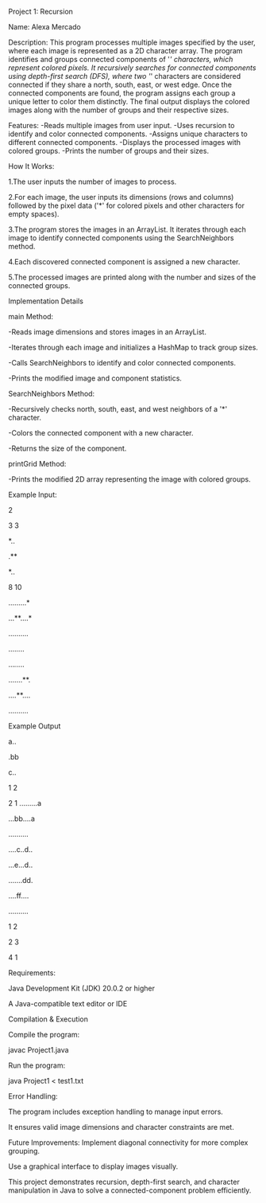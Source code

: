 Project 1: Recursion

Name: Alexa Mercado

Description: This program processes multiple images specified by the user, where each image is represented as a 2D character array. 
The program identifies and groups connected components of '*' characters, which represent colored pixels. It recursively searches for
connected components using depth-first search (DFS), where two '*' characters are considered connected if they share a north, south, east,
or west edge. Once the connected components are found, the program assigns each group a unique letter to color them distinctly. The final 
output displays the colored images along with the number of groups and their respective sizes.

Features:
-Reads multiple images from user input.
-Uses recursion to identify and color connected components.
-Assigns unique characters to different connected components.
-Displays the processed images with colored groups.
-Prints the number of groups and their sizes.

How It Works:

1.The user inputs the number of images to process.

2.For each image, the user inputs its dimensions (rows and columns) followed by the pixel data ('*' for colored pixels and other characters for empty spaces).

3.The program stores the images in an ArrayList. It iterates through each image to identify connected components using the SearchNeighbors method.

4.Each discovered connected component is assigned a new character.

5.The processed images are printed along with the number and sizes of the connected groups.

Implementation Details

main Method: 

-Reads image dimensions and stores images in an ArrayList.

-Iterates through each image and initializes a HashMap to track group sizes.

-Calls SearchNeighbors to identify and color connected components.

-Prints the modified image and component statistics.

SearchNeighbors Method:

-Recursively checks north, south, east, and west neighbors of a '*' character.

-Colors the connected component with a new character.

-Returns the size of the component.

printGrid Method:

-Prints the modified 2D array representing the image with colored groups.

Example Input:

 2
 
 3 3
 
 *..
 
 .**
 
 *..
 
 8 10
 
 .........*
 
 ...**....*
 
 ..........
 
 ....*..*..
 
 ...*...*..
 
 .......**.
 
 ....**....
 
 ..........

Example Output

 a..
 
 .bb
 
 c..
 
 1  2
 
 2  1
 .........a
 
 ...bb....a
 
 ..........
 
 ....c..d..
 
 ...e...d..
 
 .......dd.
 
 ....ff....
 
 ..........
 
 1 2
 
 2 3
 
 4 1

Requirements:

Java Development Kit (JDK) 20.0.2 or higher

A Java-compatible text editor or IDE

Compilation & Execution

Compile the program:

javac Project1.java

Run the program:

java Project1 < test1.txt

Error Handling:

The program includes exception handling to manage input errors.

It ensures valid image dimensions and character constraints are met.

Future Improvements:
Implement diagonal connectivity for more complex grouping.

Use a graphical interface to display images visually.

This project demonstrates recursion, depth-first search, and character manipulation in Java to solve a connected-component problem efficiently.


